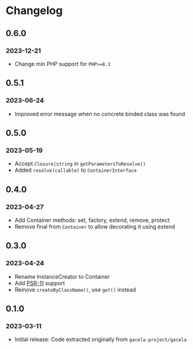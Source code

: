 # Changelog

## 0.6.0
### 2023-12-21

- Change min PHP support for `PHP>=8.1` 

## 0.5.1
### 2023-06-24

- Improved error message when no concrete binded class was found

## 0.5.0
### 2023-05-19

- Accept `Closure|string` in `getParametersToResolve()`
- Added `resolve(callable)` to `ContainerInterface`

## 0.4.0
### 2023-04-27

- Add Container methods: set, factory, extend, remove, protect
- Remove final from `Container` to allow decorating it using extend

## 0.3.0
### 2023-04-24

- Rename InstanceCreator to Container
- Add [PSR-11](https://www.php-fig.org/psr/psr-11/) support
- Remove `createByClassName()`, use `get()` instead

## 0.1.0
### 2023-03-11

- Initial release: Code extracted originally from `gacela-project/gacela`
